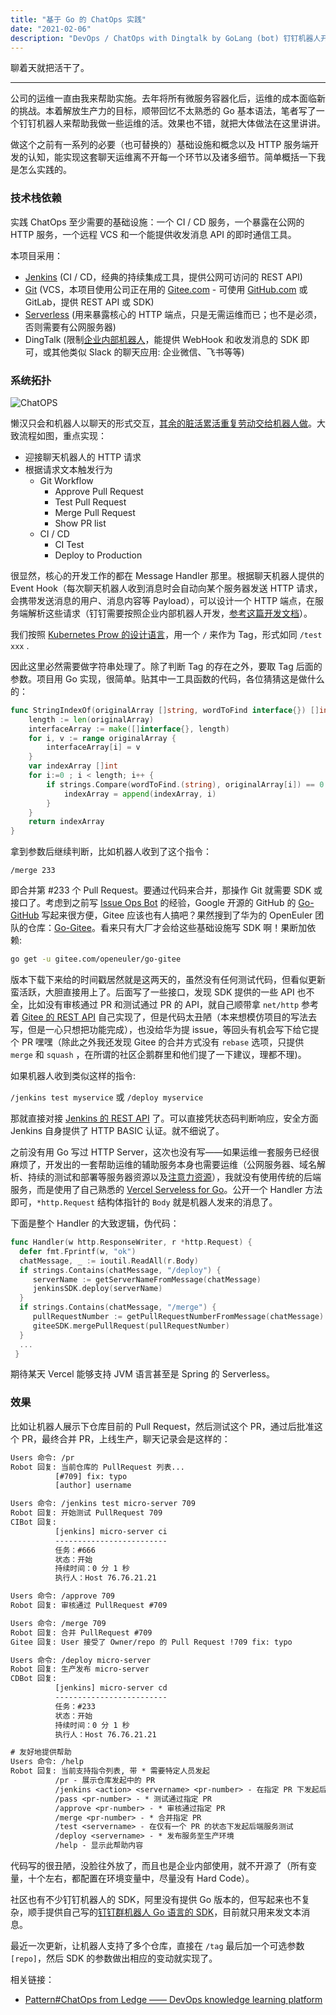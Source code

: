 ```yaml
---
title: "基于 Go 的 ChatOps 实践"
date: "2021-02-06"
description: "DevOps / ChatOps with Dingtalk by GoLang (bot) 钉钉机器人开发应用于运维自动化 Jenkins + WebHook + Git + Pull Request"
---
```


聊着天就把活干了。

---

公司的运维一直由我来帮助实施。去年将所有微服务容器化后，运维的成本面临新的挑战。本着解放生产力的目标，顺带回忆不太熟悉的 Go 基本语法，笔者写了一个钉钉机器人来帮助我做一些运维的活。效果也不错，就把大体做法在这里讲讲。

做这个之前有一系列的必要（也可替换的）基础设施和概念以及 HTTP 服务端开发的认知，能实现这套聊天运维离不开每一个环节以及诸多细节。简单概括一下我是怎么实践的。

### 技术栈依赖

实践 ChatOps 至少需要的基础设施：一个 CI / CD 服务，一个暴露在公网的 HTTP 服务，一个远程 VCS 和一个能提供收发消息 API 的即时通信工具。

本项目采用：

- [Jenkins](https://www.jenkins.io/) (CI / CD，经典的持续集成工具，提供公网可访问的 REST API)
- [Git](https://git-scm.com/) (VCS，本项目使用公司正在用的 [Gitee.com](https://gitee.com) - 可使用 [GitHub.com](http://github.com) 或 GitLab，提供 REST API 或 SDK)
- [Serverless](https://vercel.com/docs/serverless-functions/introduction) (用来暴露核心的 HTTP 端点，只是无需运维而已；也不是必须，否则需要有公网服务器)
- DingTalk (限制[企业内部机器人](https://ding-doc.dingtalk.com/document/app/develop-enterprise-internal-robots)，能提供 WebHook 和收发消息的 SDK 即可，或其他类似 Slack 的聊天应用: 企业微信、飞书等等)

### 系统拓扑

![ChatOPS](/images/chat-ops/1.png)

懒汉只会和机器人以聊天的形式交互，[其余的脏活累活重复劳动交给机器人做](/blog/the-world-as-i-see-it)。大致流程如图，重点实现：

- 迎接聊天机器人的 HTTP 请求
- 根据请求文本触发行为
  - Git Workflow
    - Approve Pull Request
    - Test Pull Request
    - Merge Pull Request
    - Show PR list
  - CI / CD
    - CI Test
    - Deploy to Production

很显然，核心的开发工作的都在 Message Handler 那里。根据聊天机器人提供的 Event Hook（每次聊天机器人收到消息时会自动向某个服务器发送 HTTP 请求，会携带发送消息的用户、消息内容等 Payload），可以设计一个 HTTP 端点，在服务端解析这些请求（钉钉需要按照企业内部机器人开发，[参考这篇开发文档](https://ding-doc.dingtalk.com/document/app/develop-enterprise-internal-robots)）。

我们按照 [Kubernetes Prow 的设计语言](/blog/prow)，用一个 `/` 来作为 Tag，形式如同 `/test xxx` .

因此这里必然需要做字符串处理了。除了判断 Tag 的存在之外，要取 Tag 后面的参数。项目用 Go 实现，很简单。贴其中一工具函数的代码，各位猜猜这是做什么的：

```go
func StringIndexOf(originalArray []string, wordToFind interface{}) []int {
    length := len(originalArray)
    interfaceArray := make([]interface{}, length)
    for i, v := range originalArray {
        interfaceArray[i] = v
    }
    var indexArray []int
	for i:=0 ; i < length; i++ {
		if strings.Compare(wordToFind.(string), originalArray[i]) == 0 {
			indexArray = append(indexArray, i)
		}
	}
	return indexArray
}
```

拿到参数后继续判断，比如机器人收到了这个指令：

`/merge 233`

即合并第 #233 个 Pull Request。要通过代码来合并，那操作 Git 就需要 SDK 或接口了。考虑到之前写 [Issue Ops Bot](https://github.com/Lonor/OpsBot) 的经验，Google 开源的 GitHub 的 [Go-GitHub](https://github.com/google/go-github) 写起来很方便，Gitee 应该也有人搞吧？果然搜到了华为的 OpenEuler 团队的仓库：[Go-Gitee](http://gitee.com/openeuler/go-gitee)。看来只有大厂才会给这些基础设施写 SDK 啊！果断加依赖:

```sh
go get -u gitee.com/openeuler/go-gitee
```

版本下载下来给的时间戳居然就是这两天的，虽然没有任何测试代码，但看似更新蛮活跃，大胆直接用上了。后面写了一些接口，发现 SDK 提供的一些 API 也不全，比如没有审核通过 PR 和测试通过 PR 的 API，就自己顺带拿 `net/http` 参考着 [Gitee 的 REST API](https://gitee.com/api/v5/swagger) 自己实现了，但是代码太丑陋（本来想模仿项目的写法去写，但是一心只想把功能完成），也没给华为提 issue，等回头有机会写下给它提个 PR 嘿嘿（除此之外我还发现 Gitee 的合并方式没有 `rebase` 选项，只提供 `merge` 和 `squash` ，在所谓的社区企鹅群里和他们提了一下建议，理都不理)。

如果机器人收到类似这样的指令:

`/jenkins test myservice` 或 `/deploy myservice`

那就直接对接 [Jenkins 的 REST API](https://www.jenkins.io/doc/book/using/remote-access-api/) 了。可以直接凭状态码判断响应，安全方面 Jenkins 自身提供了 HTTP BASIC 认证。就不细说了。

之前没有用 Go 写过 HTTP Server，这次也没有写——如果运维一套服务已经很麻烦了，开发出的一套帮助运维的辅助服务本身也需要运维（公网服务器、域名解析、持续的测试和部署等服务器资源以及[注意力资源](https://zh.wikipedia.org/wiki/%E6%B3%A8%E6%84%8F%E5%8A%9B%E7%B6%93%E6%BF%9F)），我就没有使用传统的后端服务，而是使用了自己熟悉的 [Vercel Serveless for Go](https://vercel.com/docs/runtimes#official-runtimes/go)。公开一个 Handler 方法即可，`*http.Request` 结构体指针的 `Body` 就是机器人发来的消息了。

下面是整个 Handler 的大致逻辑，伪代码：

```go
func Handler(w http.ResponseWriter, r *http.Request) {
  defer fmt.Fprintf(w, "ok")
  chatMessage, _ := ioutil.ReadAll(r.Body)
  if strings.Contains(chatMessage, "/deploy") {
     serverName := getServerNameFromMessage(chatMessage)
     jenkinsSDK.deploy(serverName)
  }
  if strings.Contains(chatMessage, "/merge") {
     pullRequestNumber := getPullRequestNumberFromMessage(chatMessage)
     giteeSDK.mergePullRequest(pullRequestNumber)
  }
  ...
 }
```

期待某天 Vercel 能够支持 JVM 语言甚至是 Spring 的 Serverless。

### 效果

比如让机器人展示下仓库目前的 Pull Request，然后测试这个 PR，通过后批准这个 PR，最终合并 PR，上线生产，聊天记录会是这样的：

```txt
Users 命令: /pr
Robot 回复: 当前仓库的 PullRequest 列表...
          [#709] fix: typo
          [author] username

Users 命令: /jenkins test micro-server 709
Robot 回复: 开始测试 PullRequest 709
CIBot 回复:
          [jenkins] micro-server ci
          -------------------------
          任务：#666
          状态：开始
          持续时间：0 分 1 秒
          执行人：Host 76.76.21.21

Users 命令: /approve 709
Robot 回复: 审核通过 PullRequest #709

Users 命令: /merge 709
Robot 回复: 合并 PullRequest #709
Gitee 回复: User 接受了 Owner/repo 的 Pull Request !709 fix: typo

Users 命令: /deploy micro-server
Robot 回复: 生产发布 micro-server
CDBot 回复:
          [jenkins] micro-server cd
          -------------------------
          任务：#233
          状态：开始
          持续时间：0 分 1 秒
          执行人：Host 76.76.21.21

# 友好地提供帮助
Users 命令: /help
Robot 回复: 当前支持指令列表, 带 * 需要特定人员发起
          /pr - 展示仓库发起中的 PR
          /jenkins <action> <servername> <pr-number> - 在指定 PR 下发起后端测试
          /pass <pr-number> - * 测试通过指定 PR
          /approve <pr-number> - * 审核通过指定 PR
          /merge <pr-number> - * 合并指定 PR
          /test <servername> - 在仅有一个 PR 的状态下发起后端服务测试
          /deploy <servername> - * 发布服务至生产环境
          /help - 显示此帮助内容
```

代码写的很丑陋，没脸往外放了，而且也是企业内部使用，就不开源了（所有变量，十个左右，都配置在环境变量中，尽量没有 Hard Code）。

社区也有不少钉钉机器人的 SDK，阿里没有提供 Go 版本的，但写起来也不复杂，顺手提供自己写的[钉钉群机器人 Go 语言的 SDK](https://github.com/Lonor/dingtalkbot-sdk)，目前就只用来发文本消息。

最近一次更新，让机器人支持了多个仓库，直接在 `/tag` 最后加一个可选参数 `[repo]`，然后 SDK 的参数做出相应的变动就实现了。

相关链接：

- [Pattern#ChatOps from Ledge —— DevOps knowledge learning platform](https://devops.phodal.com/pattern#chatops)
